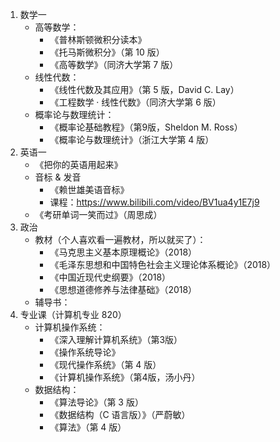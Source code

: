 1. 数学一
   - 高等数学：
     - 《普林斯顿微积分读本》
     - 《托马斯微积分》（第 10 版）
     - 《高等数学》（同济大学第 7 版）
   - 线性代数：
     - 《线性代数及其应用》（第 5 版，David C. Lay）
     - 《工程数学 · 线性代数》（同济大学第 6 版）
   - 概率论与数理统计：
     - 《概率论基础教程》（第9版，Sheldon M. Ross）
     - 《概率论与数理统计》（浙江大学第 4 版）
2. 英语一
   - 《把你的英语用起来》
   - 音标 & 发音
     - 《赖世雄美语音标》
     - 课程：https://www.bilibili.com/video/BV1ua4y1E7j9
   - 《考研单词一笑而过》（周思成）
3. 政治
   - 教材（个人喜欢看一遍教材，所以就买了）：
     - 《马克思主义基本原理概论》（2018）
     - 《毛泽东思想和中国特色社会主义理论体系概论》（2018）
     - 《中国近现代史纲要》（2018）
     - 《思想道德修养与法律基础》（2018）
   - 辅导书：
4. 专业课（计算机专业 820）
   - 计算机操作系统：
     - 《深入理解计算机系统》（第3版）
     - 《操作系统导论》
     - 《现代操作系统》（第 4 版）
     - 《计算机操作系统》（第4版，汤小丹）
   - 数据结构：
     - 《算法导论》（第 3 版）
     - 《数据结构（C 语言版）》（严蔚敏）
     - 《算法》（第 4 版）

